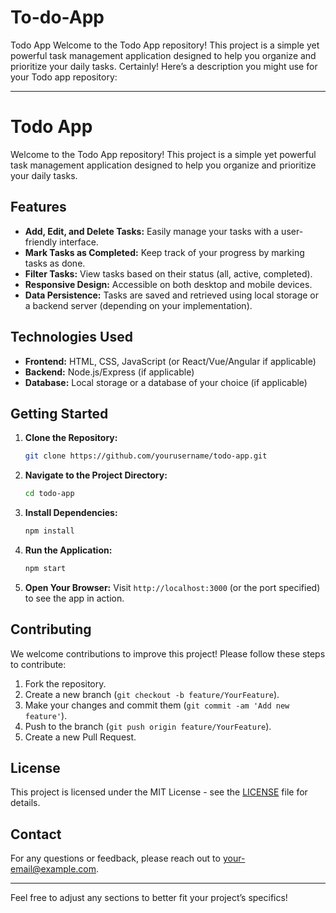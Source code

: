 # To-do-App
Todo App Welcome to the Todo App repository! This project is a simple yet powerful task management application designed to help you organize and prioritize your daily tasks.
Certainly! Here’s a description you might use for your Todo app repository:

---

# Todo App

Welcome to the Todo App repository! This project is a simple yet powerful task management application designed to help you organize and prioritize your daily tasks.

## Features

- **Add, Edit, and Delete Tasks:** Easily manage your tasks with a user-friendly interface.
- **Mark Tasks as Completed:** Keep track of your progress by marking tasks as done.
- **Filter Tasks:** View tasks based on their status (all, active, completed).
- **Responsive Design:** Accessible on both desktop and mobile devices.
- **Data Persistence:** Tasks are saved and retrieved using local storage or a backend server (depending on your implementation).

## Technologies Used

- **Frontend:** HTML, CSS, JavaScript (or React/Vue/Angular if applicable)
- **Backend:** Node.js/Express (if applicable)
- **Database:** Local storage or a database of your choice (if applicable)

## Getting Started

1. **Clone the Repository:**
   ```bash
   git clone https://github.com/yourusername/todo-app.git
   ```

2. **Navigate to the Project Directory:**
   ```bash
   cd todo-app
   ```

3. **Install Dependencies:**
   ```bash
   npm install
   ```

4. **Run the Application:**
   ```bash
   npm start
   ```

5. **Open Your Browser:** Visit `http://localhost:3000` (or the port specified) to see the app in action.

## Contributing

We welcome contributions to improve this project! Please follow these steps to contribute:

1. Fork the repository.
2. Create a new branch (`git checkout -b feature/YourFeature`).
3. Make your changes and commit them (`git commit -am 'Add new feature'`).
4. Push to the branch (`git push origin feature/YourFeature`).
5. Create a new Pull Request.

## License

This project is licensed under the MIT License - see the [LICENSE](LICENSE) file for details.

## Contact

For any questions or feedback, please reach out to [your-email@example.com](mailto:your-email@example.com).

---

Feel free to adjust any sections to better fit your project’s specifics!
